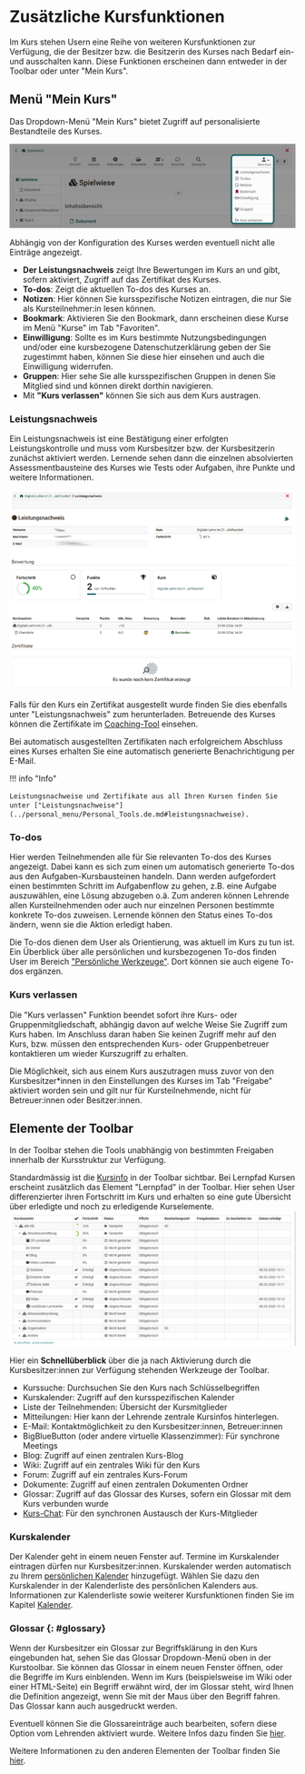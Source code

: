 # Zusätzliche Kursfunktionen

Im Kurs stehen Usern eine Reihe von weiteren Kursfunktionen zur Verfügung, die der Besitzer bzw. die Besitzerin des Kurses nach Bedarf ein- und ausschalten kann. Diese Funktionen erscheinen dann entweder in der Toolbar oder unter "Mein Kurs". 


## Menü "Mein Kurs"

Das Dropdown-Menü "Mein Kurs" bietet Zugriff auf personalisierte Bestandteile des Kurses.

![Dropdown - Mein Kurs](assets/Mein_Kurs_menue_19.jpg)

Abhängig von der Konfiguration des Kurses werden eventuell nicht alle Einträge angezeigt.

* **Der Leistungsnachweis** zeigt Ihre Bewertungen im Kurs an und gibt, sofern aktiviert, Zugriff auf das Zertifikat des Kurses.
* **To-dos**: Zeigt die aktuellen To-dos des Kurses an. 
* **Notizen**: Hier können Sie kursspezifische Notizen eintragen, die nur Sie als Kursteilnehmer:in lesen können.
* **Bookmark**: Aktivieren Sie den Bookmark, dann erscheinen diese Kurse im Menü "Kurse" im Tab "Favoriten".
* **Einwilligung**: Sollte es im Kurs bestimmte Nutzungsbedingungen und/oder eine kursbezogene Datenschutzerklärung geben der Sie zugestimmt haben, können Sie diese hier einsehen und auch die Einwilligung widerrufen.  
* **Gruppen**: Hier sehe Sie alle kursspezifischen Gruppen in denen Sie Mitglied sind und können direkt dorthin navigieren.
* Mit **"Kurs verlassen"** können Sie sich aus dem Kurs austragen.


### Leistungsnachweis

Ein Leistungsnachweis ist eine Bestätigung einer erfolgten Leistungskontrolle und muss vom Kursbesitzer bzw. der Kursbesitzerin zunächst aktiviert werden. Lernende sehen dann die einzelnen absolvierten Assessmentbausteine des Kurses wie Tests oder Aufgaben, ihre Punkte und weitere Informationen.

![Leistungsnachweis](assets/Leistungsnachweis_19.png)

Falls für den Kurs ein Zertifikat ausgestellt wurde finden Sie dies ebenfalls unter "Leistungsnachweis" zum herunterladen. Betreuende des Kurses können die Zertifikate im [Coaching-Tool](../area_modules/Coaching.de.md) einsehen.

Bei automatisch ausgestellten Zertifikaten nach erfolgreichem Abschluss eines Kurses erhalten Sie eine automatisch generierte Benachrichtigung per E-Mail.

!!! info "Info"

    Leistungsnachweise und Zertifikate aus all Ihren Kursen finden Sie unter ["Leistungsnachweise"](../personal_menu/Personal_Tools.de.md#leistungsnachweise). 

### To-dos
Hier werden Teilnehmenden alle für Sie relevanten To-dos des Kurses angezeigt. 
Dabei kann es sich zum einen um automatisch generierte To-dos aus den Aufgaben-Kursbausteinen handeln. Dann werden aufgefordert einen bestimmten Schritt im Aufgabenflow zu gehen, z.B. eine Aufgabe auszuwählen, eine Lösung abzugeben o.ä. 
Zum anderen können Lehrende allen Kursteilnehmenden oder auch nur einzelnen Personen bestimmte konkrete To-dos zuweisen. Lernende können den Status eines To-dos ändern, wenn sie die Aktion erledigt haben. 

Die To-dos dienen dem User als Orientierung, was aktuell im Kurs zu tun ist. 
Ein Überblick über alle persönlichen und kursbezogenen To-dos finden User im Bereich ["Persönliche Werkzeuge"](../personal_menu/To-Dos.de.md). Dort können sie auch eigene To-dos ergänzen.


### Kurs verlassen

Die "Kurs verlassen" Funktion beendet sofort ihre Kurs- oder Gruppenmitgliedschaft, abhängig davon auf welche Weise Sie Zugriff zum Kurs haben. Im Anschluss daran haben Sie keinen Zugriff mehr auf den Kurs, bzw.
müssen den entsprechenden Kurs- oder Gruppenbetreuer kontaktieren um wieder Kurszugriff zu erhalten.

Die Möglichkeit, sich aus einem Kurs auszutragen muss zuvor von den Kursbesitzer*innen in den Einstellungen des Kurses im Tab "Freigabe" aktiviert worden sein und gilt nur für Kursteilnehmende, nicht für Betreuer:innen oder Besitzer:innen.

## Elemente der Toolbar

In der Toolbar stehen die Tools unabhängig von bestimmten Freigaben innerhalb der Kursstruktur zur Verfügung.

Standardmässig ist die [Kursinfo](../learningresources/Info_page.de.md) in der Toolbar sichtbar. Bei Lernpfad Kursen erscheint zusätzlich das Element "Lernpfad" in der Toolbar. Hier sehen User differenzierter ihren Fortschritt im Kurs und erhalten so eine gute Übersicht über erledigte und noch zu erledigende Kurselemente. 
![Mein Lernpfad](assets/Mein_Lernpfad.png)

Hier ein **Schnellüberblick** über die ja nach Aktivierung durch die Kursbesitzer:innen zur Verfügung stehenden Werkzeuge der Toolbar. 

* Kurssuche: Durchsuchen Sie den Kurs nach Schlüsselbegriffen
* Kurskalender: Zugriff auf den kursspezifischen Kalender
* Liste der Teilnehmenden: Übersicht der Kursmitglieder
* Mitteilungen: Hier kann der Lehrende zentrale Kursinfos hinterlegen.
* E-Mail: Kontaktmöglichkeit zu den Kursbesitzer:innen, Betreuer:innen 
* BigBlueButton (oder andere virtuelle Klassenzimmer): Für synchrone Meetings
* Blog: Zugriff auf einen zentralen Kurs-Blog
* Wiki: Zugriff auf ein zentrales Wiki für den Kurs
* Forum: Zugriff auf ein zentrales Kurs-Forum
* Dokumente: Zugriff auf einen zentralen Dokumenten Ordner
* Glossar: Zugriff auf das Glossar des Kurses, sofern ein Glossar mit dem Kurs verbunden wurde
* [Kurs-Chat](../basic_concepts/Chat.de.md): Für den synchronen Austausch der Kurs-Mitglieder



### Kurskalender

Der Kalender geht in einem neuen Fenster auf. Termine im Kurskalender eintragen dürfen nur Kursbesitzer:innen. Kurskalender werden automatisch zu Ihrem [persönlichen Kalender](../personal_menu/Personal_Tools.de.md) hinzugefügt. Wählen Sie dazu den Kurskalender in der Kalenderliste des persönlichen Kalenders aus. Informationen zur Kalenderliste sowie weiterer Kursfunktionen finden Sie im Kapitel [Kalender](../personal_menu/Calendar.de.md).

### Glossar {: #glossary}

Wenn der Kursbesitzer ein Glossar zur Begriffsklärung in den Kurs eingebunden hat, sehen Sie das Glossar Dropdown-Menü oben in der Kurstoolbar. Sie können das Glossar in einem neuen Fenster öffnen, oder die Begriffe im Kurs einblenden. Wenn im Kurs (beispielsweise im Wiki oder einer HTML-Seite) ein Begriff erwähnt wird, der im Glossar steht, wird Ihnen die Definition angezeigt, wenn Sie mit der Maus über den Begriff fahren. Das Glossar kann auch ausgedruckt werden.

Eventuell können Sie die Glossareinträge auch bearbeiten, sofern diese Option vom Lehrenden aktiviert wurde. Weitere Infos dazu finden Sie [hier](../learningresources/Using_Additional_Course_Features.de.md).

Weitere Informationen zu den anderen Elementen der Toolbar finden Sie [hier](../learningresources/Using_Additional_Course_Features.de.md). 
